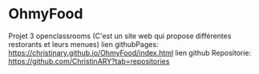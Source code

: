 # OhmyFood
Projet 3 openclassrooms (C'est un site web qui propose différentes restorants et leurs menues)
lien githubPages: https://christinary.github.io/OhmyFood/index.html
lien github Repositorie: https://github.com/ChristinARY?tab=repositories
